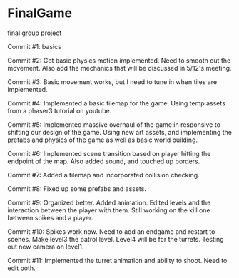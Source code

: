 # FinalGame
final group project

Commit #1: basics

Commit #2: Got basic physics motion implemented. Need to smooth out the movement.
            Also add the mechanics that will be discussed in 5/12's meeting.

Commit #3: Basic movement works, but I need to tune in when tiles are implemented.

Commit #4: Implemented a basic tilemap for the game. Using temp assets from a
            phaser3 tutorial on youtube.

Commit #5: Implemented massive overhaul of the game in responsive to shifting our
            design of the game. Using new art assets, and implementing the prefabs
            and physics of the game as well as basic world building.

Commit #6: Implemented scene transition based on player hitting the endpoint of the
            map. Also added sound, and touched up borders.

Commit #7: Added a tilemap and incorporated collision checking.

Commit #8: Fixed up some prefabs and assets.

Commit #9: Organized better. Added animation. Edited levels and the interaction
            between the player with them. Still working on the kill one between
            spikes and a player.

Commit #10: Spikes work now. Need to add an endgame and restart to scenes. Make 
            level3 the patrol level. Level4 will be for the turrets. Testing out
            new camera on level1.

Commit #11: Implemented the turret animation and ability to shoot. Need to edit both.